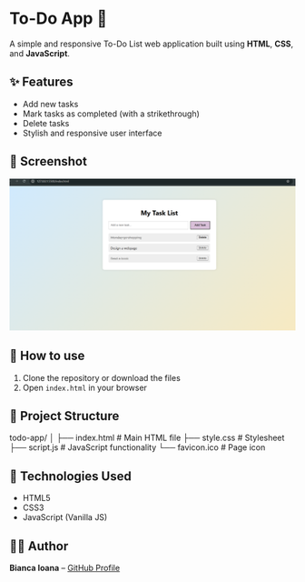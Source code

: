 # To-Do App 📝

A simple and responsive To-Do List web application built using **HTML**, **CSS**, and **JavaScript**.

## ✨ Features

- Add new tasks
- Mark tasks as completed (with a strikethrough)
- Delete tasks
- Stylish and responsive user interface

## 📸 Screenshot

![To-Do App Screenshot](./screenshot.png) 

## 🚀 How to use

1. Clone the repository or download the files
2. Open `index.html` in your browser

## 📁 Project Structure

todo-app/
│
├── index.html # Main HTML file
├── style.css # Stylesheet
├── script.js # JavaScript functionality
└── favicon.ico # Page icon

## 🔧 Technologies Used

- HTML5
- CSS3
- JavaScript (Vanilla JS)

## 🙋‍♀️ Author

**Bianca Ioana** – [GitHub Profile](https://github.com/bianca-ioana10)

